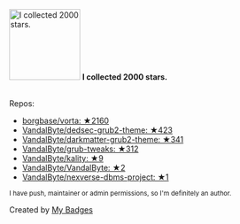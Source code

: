 <img src="https://my-badges.github.io/my-badges/stars-2000.png" alt="I collected 2000 stars." title="I collected 2000 stars." width="128">
<strong>I collected 2000 stars.</strong>
<br><br>

Repos:

* <a href="https://github.com/borgbase/vorta">borgbase/vorta: ★2160</a>
* <a href="https://github.com/VandalByte/dedsec-grub2-theme">VandalByte/dedsec-grub2-theme: ★423</a>
* <a href="https://github.com/VandalByte/darkmatter-grub2-theme">VandalByte/darkmatter-grub2-theme: ★341</a>
* <a href="https://github.com/VandalByte/grub-tweaks">VandalByte/grub-tweaks: ★312</a>
* <a href="https://github.com/VandalByte/kality">VandalByte/kality: ★9</a>
* <a href="https://github.com/VandalByte/VandalByte">VandalByte/VandalByte: ★2</a>
* <a href="https://github.com/VandalByte/nexverse-dbms-project">VandalByte/nexverse-dbms-project: ★1</a>

<sup>I have push, maintainer or admin permissions, so I'm definitely an author.<sup>



Created by <a href="https://github.com/my-badges/my-badges">My Badges</a>